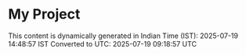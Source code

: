 # My Project

This content is dynamically generated in Indian Time (IST): 2025-07-19 14:48:57 IST
Converted to UTC: 2025-07-19 09:18:57 UTC
